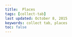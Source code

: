 ```yaml
---
title:  Places 
tags: [collect-tab] 
last updated: October 8, 2015
keywords: collect tab, places
toc: false
---
```


